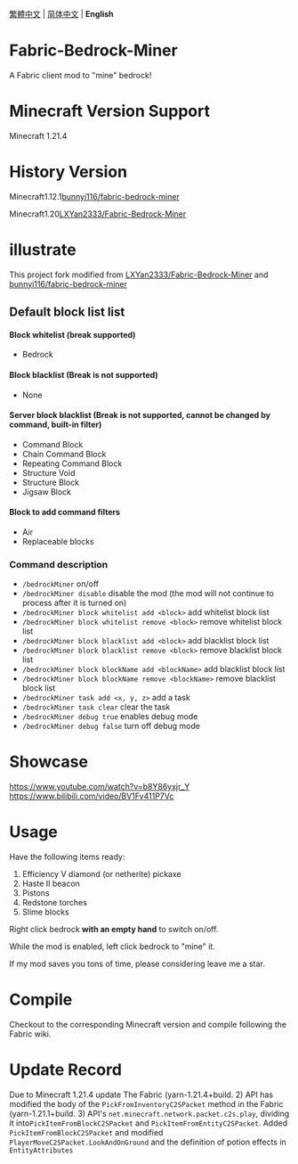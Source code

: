 [繁體中文](./README_TW.md) | [简体中文](./README.md) | **English**

# Fabric-Bedrock-Miner
A Fabric client mod to "mine" bedrock!

# Minecraft Version Support

Minecraft 1.21.4

# History Version

Minecraft1.12.1[bunnyi116/fabric-bedrock-miner ](https://github.com/bunnyi116/fabric-bedrock-miner)

Minecraft1.20[LXYan2333/Fabric-Bedrock-Miner](https://github.com/LXYan2333/Fabric-Bedrock-Miner) 

# illustrate
This project fork modified from [LXYan2333/Fabric-Bedrock-Miner](https://github.com/LXYan2333/Fabric-Bedrock-Miner) and [bunnyi116/fabric-bedrock-miner ](https://github.com/bunnyi116/fabric-bedrock-miner) <br>

## Default block list list

#### Block whitelist (break supported)
- Bedrock

#### Block blacklist (Break is not supported)
- None

#### Server block blacklist (Break is not supported, cannot be changed by command, built-in filter)
- Command Block
- Chain Command Block
- Repeating Command Block
- Structure Void
- Structure Block
- Jigsaw Block

#### Block to add command filters
- Air
- Replaceable blocks

### Command description
- `/bedrockMiner` on/off
- `/bedrockMiner disable` disable the mod (the mod will not continue to process after it is turned on)
- `/bedrockMiner block whitelist add <block>` add whitelist block list
- `/bedrockMiner block whitelist remove <block>` remove whitelist block list
- `/bedrockMiner block blacklist add <block>` add blacklist block list
- `/bedrockMiner block blacklist remove <block>` remove blacklist block list
- `/bedrockMiner block blockName add <blockName>` add blacklist block list
- `/bedrockMiner block blockName remove <blockName>` remove blacklist block list
- `/bedrockMiner task add <x, y, z>` add a task
- `/bedrockMiner task clear` clear the task
- `/bedrockMiner debug true` enables debug mode
- `/bedrockMiner debug false` turn off debug mode

# Showcase
https://www.youtube.com/watch?v=b8Y86yxjr_Y  
https://www.bilibili.com/video/BV1Fv411P7Vc

# Usage
Have the following items ready:
1. Efficiency V diamond (or netherite) pickaxe
2. Haste II beacon
3. Pistons
4. Redstone torches
5. Slime blocks

Right click bedrock **with an empty hand** to switch on/off.

While the mod is enabled, left click bedrock to "mine" it.

If my mod saves you tons of time, please considering leave me a star.

# Compile
Checkout to the corresponding Minecraft version and compile following the Fabric wiki.

# Update Record

Due to Minecraft 1.21.4 update
The Fabric (yarn-1.21.4+build. 2) API has modified the body of the `PickFromInventoryC2SPacket` method in the Fabric (yarn-1.21.1+build. 3) API's `net.minecraft.network.packet.c2s.play`, dividing it into`PickItemFromBlockC2SPacket` and `PickItemFromEntityC2SPacket`.
Added `PickItemFromBlockC2SPacket` and modified `PlayerMoveC2SPacket.LookAndOnGround` and the definition of potion effects in `EntityAttributes`
